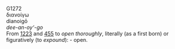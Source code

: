 G1272  
διανοίγω  
dianoigō  
*dee-an-oy‘-go*  
From [1223](g1223) and [455](g0455) to *open* *thoroughly*, literally
(as a first born) or figuratively (to *expound*): - open.  
